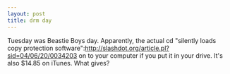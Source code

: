 ```yaml
--- 
layout: post
title: drm day
---
```

Tuesday was Beastie Boys day.  Apparently, the actual cd "silently loads copy protection software":http://slashdot.org/article.pl?sid=04/06/20/0034203 on to your computer if you put it in your drive.  It's also $14.85 on iTunes.  What gives?
